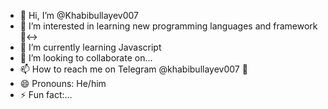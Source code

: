 - 👋 Hi, I’m @Khabibullayev007
- 👀 I’m interested in learning new programming languages and framework🙂‍↔️
- 🌱 I’m currently learning Javascript
- 💞️ I’m looking to collaborate on...
- 📫 How to reach me on Telegram @khabibullayev007 📩
- 😄 Pronouns: He/him
- ⚡ Fun fact:...

<!---
Khabibullayev007/Khabibullayev007 is a ✨ special ✨ repository because its `README.md` (this file) appears on your GitHub profile.
You can click the Preview link to take a look at your changes.
--->
